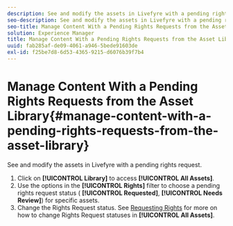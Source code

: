 ```yaml
---
description: See and modify the assets in Livefyre with a pending rights request.
seo-description: See and modify the assets in Livefyre with a pending rights request.
seo-title: Manage Content With a Pending Rights Requests from the Asset Library
solution: Experience Manager
title: Manage Content With a Pending Rights Requests from the Asset Library
uuid: fab285af-de09-4061-a946-5bede91603de
exl-id: f25be7d8-6d53-4365-9215-d6076b39f7b4
---
```

# Manage Content With a Pending Rights Requests from the Asset Library{#manage-content-with-a-pending-rights-requests-from-the-asset-library}

See and modify the assets in Livefyre with a pending rights request.

1. Click on **[!UICONTROL Library]** to access **[!UICONTROL All Assets]**.
1. Use the options in the **[!UICONTROL Rights]** filter to choose a pending rights request status ( **[!UICONTROL Requested]**, **[!UICONTROL Needs Review]**) for specific assets.
1. Change the Rights Request status. See [Requesting Rights](../c-how-requesting-rights-works/c-how-requesting-rights-works.md#c_how_requesting_rights_works) for more on how to change Rights Request statuses in **[!UICONTROL All Assets]**.
